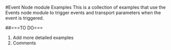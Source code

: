 #Event Node module Examples
This is a collection of examples that use the Events node module to trigger events and transport parameters when the event is triggered.

##===TO DO===
1. Add more detailed examples
2. Comments
